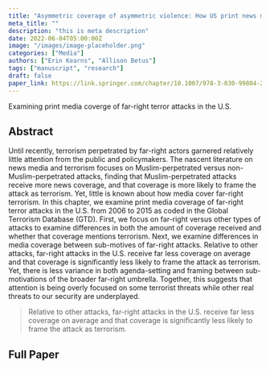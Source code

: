 ```yaml
---
title: "Asymmetric coverage of asymmetric violence: How US print news media report far-right terrorism"
meta_title: ""
description: "this is meta description"
date: 2022-06-04T05:00:00Z
image: "/images/image-placeholder.png"
categories: ["Media"]
authors: ["Erin Kearns", "Allison Betus"]
tags: ["manuscript", "research"]
draft: false
paper_link: https://link.springer.com/chapter/10.1007/978-3-030-99804-2_5
---
```


Examining print media coverge of far-right terror attacks in the U.S.

<!--more-->

## Abstract

Until recently, terrorism perpetrated by far-right actors garnered relatively little attention from the public and policymakers. The nascent literature on news media and terrorism focuses on Muslim-perpetrated versus non-Muslim-perpetrated attacks, finding that Muslim-perpetrated attacks receive more news coverage, and that coverage is more likely to frame the attack as terrorism. Yet, little is known about how media cover far-right terrorism. In this chapter, we examine print media coverage of far-right terror attacks in the U.S. from 2006 to 2015 as coded in the Global Terrorism Database (GTD). First, we focus on far-right versus other types of attacks to examine differences in both the amount of coverage received and whether that coverage mentions terrorism. Next, we examine differences in media coverage between sub-motives of far-right attacks. Relative to other attacks, far-right attacks in the U.S. receive far less coverage on average and that coverage is significantly less likely to frame the attack as terrorism. Yet, there is less variance in both agenda-setting and framing between sub-motivations of the broader far-right umbrella. Together, this suggests that attention is being overly focused on some terrorist threats while other real threats to our security are underplayed.

> Relative to other attacks, far-right attacks in the U.S. receive far less coverage on average and that coverage is significantly less likely to frame the attack as terrorism.

## Full Paper